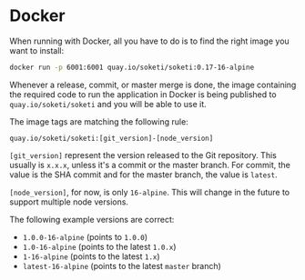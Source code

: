 # Docker

When running with Docker, all you have to do is to find the right image you want to install:

```bash
docker run -p 6001:6001 quay.io/soketi/soketi:0.17-16-alpine
```

Whenever a release, commit, or master merge is done, the image containing the required code to run the application in Docker is being published to `quay.io/soketi/soketi` and you will be able to use it.

The image tags are matching the following rule:

```
quay.io/soketi/soketi:[git_version]-[node_version]
```

`[git_version]` represent the version released to the Git repository. This usually is `x.x.x`, unless it's a commit or the master branch. For commit, the value is the SHA commit and for the master branch, the value is `latest`.

`[node_version]`, for now, is only `16-alpine`. This will change in the future to support multiple node versions.

The following example versions are correct:

* `1.0.0-16-alpine` (points to `1.0.0`)
* `1.0-16-alpine` (points to the latest `1.0.x`)
* `1-16-alpine` (points to the latest `1.x`)
* `latest-16-alpine` (points to the latest `master` branch)
